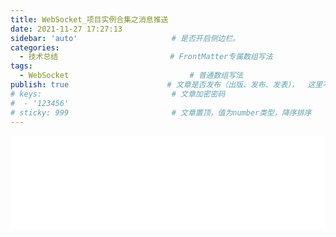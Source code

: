 ```yaml
---
title: WebSocket_项目实例合集之消息推送
date: 2021-11-27 17:27:13
sidebar: 'auto'                     # 是否开启侧边栏。
categories:
  - 技术总结                         # FrontMatter专属数组写法
tags:
  - WebSocket                           # 普通数组写法
publish: true                      # 文章是否发布（出版、发布、发表），  这里不是 public
# keys:                             # 文章加密密码
#  - '123456'
# sticky: 999                       # 文章置顶，值为number类型，降序排序
---
```


<iframe 
  id="dd"
  width="100%" 
  src="/HTML文章/为知笔记/WebSocket_基础知识/WebSocket_项目实例合集之消息推送.htm"  
  frameborder="0"  
  allowfullscreen="true"
>
</iframe>


